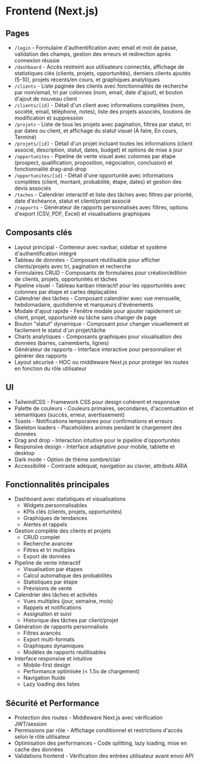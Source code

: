 # Frontend (Next.js)

## Pages
- `/login` - Formulaire d'authentification avec email et mot de passe, validation des champs, gestion des erreurs et redirection après connexion réussie
- `/dashboard` - Accès restreint aux utilisateurs connectés, affichage de statistiques clés (clients, projets, opportunités), derniers clients ajoutés (5-10), projets récents/en cours, et graphiques analytiques
- `/clients` - Liste paginée des clients avec fonctionnalités de recherche par nom/email, tri par colonnes (nom, email, date d'ajout), et bouton d'ajout de nouveau client
- `/clients/[id]` - Détail d'un client avec informations complètes (nom, société, email, téléphone, notes), liste des projets associés, boutons de modification et suppression
- `/projets` - Liste de tous les projets avec pagination, filtres par statut, tri par dates ou client, et affichage du statut visuel (À faire, En cours, Terminé)
- `/projets/[id]` - Détail d'un projet incluant toutes les informations (client associé, description, statut, dates, budget) et options de mise à jour
- `/opportunites` - Pipeline de vente visuel avec colonnes par étape (prospect, qualification, proposition, négociation, conclusion) et fonctionnalité drag-and-drop
- `/opportunites/[id]` - Détail d'une opportunité avec informations complètes (client, montant, probabilité, étape, dates) et gestion des devis associés
- `/taches` - Calendrier interactif et liste des tâches avec filtres par priorité, date d'échéance, statut et client/projet associé
- `/rapports` - Générateur de rapports personnalisés avec filtres, options d'export (CSV, PDF, Excel) et visualisations graphiques

## Composants clés
- Layout principal - Conteneur avec navbar, sidebar et système d'authentification intégré
- Tableau de données - Composant réutilisable pour afficher clients/projets avec tri, pagination et recherche
- Formulaires CRUD - Composants de formulaires pour création/édition de clients, projets, opportunités et tâches
- Pipeline visuel - Tableau kanban interactif pour les opportunités avec colonnes par étape et cartes déplaçables
- Calendrier des tâches - Composant calendrier avec vue mensuelle, hebdomadaire, quotidienne et marqueurs d'événements
- Modale d'ajout rapide - Fenêtre modale pour ajouter rapidement un client, projet, opportunité ou tâche sans changer de page
- Bouton "statut" dynamique - Composant pour changer visuellement et facilement le statut d'un projet/tâche
- Charts analytiques - Composants graphiques pour visualisation des données (barres, camemberts, lignes)
- Générateur de rapports - Interface interactive pour personnaliser et générer des rapports
- Layout sécurisé - HOC ou middleware Next.js pour protéger les routes en fonction du rôle utilisateur

## UI
- TailwindCSS - Framework CSS pour design cohérent et responsive
- Palette de couleurs - Couleurs primaires, secondaires, d'accentuation et sémantiques (succès, erreur, avertissement)
- Toasts - Notifications temporaires pour confirmations et erreurs
- Skeleton loaders - Placeholders animés pendant le chargement des données
- Drag and drop - Interaction intuitive pour le pipeline d'opportunités
- Responsive design - Interface adaptative pour mobile, tablette et desktop
- Dark mode - Option de thème sombre/clair
- Accessibilité - Contraste adéquat, navigation au clavier, attributs ARIA

## Fonctionnalités principales
- Dashboard avec statistiques et visualisations
  - Widgets personnalisables
  - KPIs clés (clients, projets, opportunités)
  - Graphiques de tendances
  - Alertes et rappels
- Gestion complète des clients et projets
  - CRUD complet
  - Recherche avancée
  - Filtres et tri multiples
  - Export de données
- Pipeline de vente interactif
  - Visualisation par étapes
  - Calcul automatique des probabilités
  - Statistiques par étape
  - Prévisions de vente
- Calendrier des tâches et activités
  - Vues multiples (jour, semaine, mois)
  - Rappels et notifications
  - Assignation et suivi
  - Historique des tâches par client/projet
- Génération de rapports personnalisés
  - Filtres avancés
  - Export multi-formats
  - Graphiques dynamiques
  - Modèles de rapports réutilisables
- Interface responsive et intuitive
  - Mobile-first design
  - Performance optimisée (< 1.5s de chargement)
  - Navigation fluide
  - Lazy loading des listes

## Sécurité et Performance
- Protection des routes - Middleware Next.js avec vérification JWT/session
- Permissions par rôle - Affichage conditionnel et restrictions d'accès selon le rôle utilisateur
- Optimisation des performances - Code splitting, lazy loading, mise en cache des données
- Validations frontend - Vérification des entrées utilisateur avant envoi API


